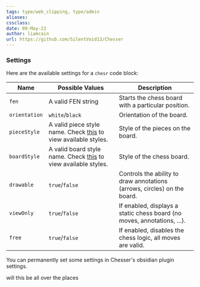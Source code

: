 ```yaml
---
tags: type/web_clipping, type/admin 
aliases:
cssclass: 
date: 09-May-22
author: liamcain
url: https://github.com/SilentVoid13/Chesser
---
```


### Settings
Here are the available settings for a `chesr` code block:

| Name | Possible Values | Description |
| --- | --- | --- |
| `fen` | A valid FEN string | Starts the chess board with a particular position. |
| `orientation` | `white`/`black` | Orientation of the board. |
| `pieceStyle` | A valid piece style name.  Check [this](https://github.com/SilentVoid13/Chesser/tree/master/assets/piece-css) to view available styles. | Style of the pieces on the board. |
| `boardStyle` | A valid board style name.  Check [this](https://github.com/SilentVoid13/Chesser/tree/master/assets/board-css) to view available styles. | Style of the chess board. |
| `drawable` | `true`/`false` | Controls the ability to draw annotations (arrows, circles) on the board. |
| `viewOnly` | `true`/`false` | If enabled, displays a static chess board (no moves, annotations, ...). |
| `free` | `true`/`false` | If enabled, disables the chess logic, all moves are valid. |

You can permanently set some settings in Chesser's obsidian plugin settings.

will this be all over the places